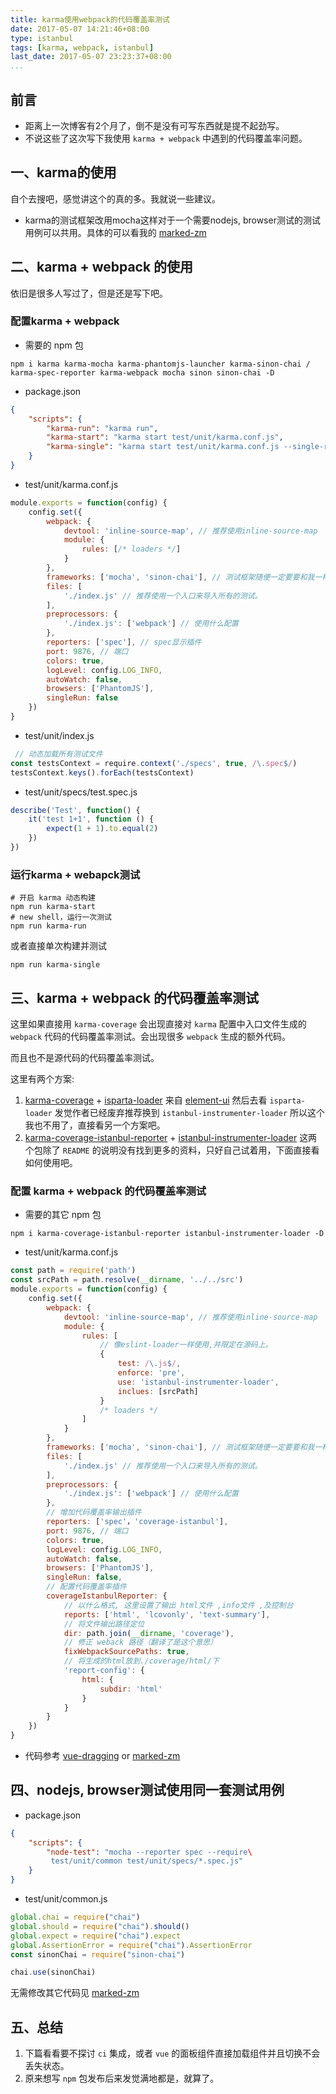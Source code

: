 ```yaml
---
title: karma使用webpack的代码覆盖率测试
date: 2017-05-07 14:21:46+08:00
type: istanbul
tags: [karma, webpack, istanbul]
last_date: 2017-05-07 23:23:37+08:00
...
```


## 前言
- 距离上一次博客有2个月了，倒不是没有可写东西就是提不起劲写。
- 不说这些了这次写下我使用 `karma + webpack` 中遇到的代码覆盖率问题。

<!--more-->

## 一、karma的使用
自个去搜吧，感觉讲这个的真的多。我就说一些建议。
- karma的测试框架改用mocha这样对于一个需要nodejs, browser测试的测试用例可以共用。具体的可以看我的 [marked-zm](https://github.com/zeromake/marked-zm)

## 二、karma + webpack 的使用
依旧是很多人写过了，但是还是写下吧。

### 配置karma + webpack
- 需要的 npm 包
``` shell
npm i karma karma-mocha karma-phantomjs-launcher karma-sinon-chai /
karma-spec-reporter karma-webpack mocha sinon sinon-chai -D
```

- package.json

``` json
{
    "scripts": {
        "karma-run": "karma run",
        "karma-start": "karma start test/unit/karma.conf.js",
        "karma-single": "karma start test/unit/karma.conf.js --single-run"
    }
}
```

- test/unit/karma.conf.js

``` javascript
module.exports = function(config) {
    config.set({
        webpack: {
            devtool: 'inline-source-map', // 推荐使用inline-source-map
            module: {
                rules: [/* loaders */]
            }
        },
        frameworks: ['mocha', 'sinon-chai'], // 测试框架随便一定要要和我一样
        files: [
            './index.js' // 推荐使用一个入口来导入所有的测试。
        ],
        preprocessors: {
            './index.js': ['webpack'] // 使用什么配置
        },
        reporters: ['spec'], // spec显示插件
        port: 9876, // 端口
        colors: true,
        logLevel: config.LOG_INFO,
        autoWatch: false,
        browsers: ['PhantomJS'],
        singleRun: false
    })
}
```
- test/unit/index.js
``` javascript
 // 动态加载所有测试文件
const testsContext = require.context('./specs', true, /\.spec$/)
testsContext.keys().forEach(testsContext)
```

- test/unit/specs/test.spec.js
``` javascript
describe('Test', function() {
    it('test 1+1', function () {
        expect(1 + 1).to.equal(2)
    })
})
```
### 运行karma + webapck测试

``` shell
# 开启 karma 动态构建
npm run karma-start
# new shell，运行一次测试
npm run karma-run
```
或者直接单次构建并测试
``` shell
npm run karma-single
```

## 三、karma + webpack 的代码覆盖率测试
这里如果直接用 `karma-coverage` 会出现直接对 `karma` 配置中入口文件生成的 `webpack` 代码的代码覆盖率测试。会出现很多 `webpack` 生成的额外代码。

而且也不是源代码的代码覆盖率测试。

这里有两个方案:

1. [karma-coverage](https://github.com/karma-runner/karma-coverage) + [isparta-loader](https://github.com/deepsweet/isparta-loader)
来自 [element-ui](https://github.com/ElemeFE/element) 然后去看 `isparta-loader` 发觉作者已经废弃推荐换到 `istanbul-instrumenter-loader` 所以这个我也不用了，直接看另一个方案吧。
2. [karma-coverage-istanbul-reporter](https://github.com/mattlewis92/karma-coverage-istanbul-reporter) + [istanbul-instrumenter-loader](https://github.com/webpack-contrib/istanbul-instrumenter-loader)
这两个包除了 `README` 的说明没有找到更多的资料，只好自己试着用，下面直接看如何使用吧。

### 配置 karma + webpack 的代码覆盖率测试
- 需要的其它 npm 包
``` shell
npm i karma-coverage-istanbul-reporter istanbul-instrumenter-loader -D
```
- test/unit/karma.conf.js

``` javascript
const path = require('path')
const srcPath = path.resolve(__dirname, '../../src')
module.exports = function(config) {
    config.set({
        webpack: {
            devtool: 'inline-source-map', // 推荐使用inline-source-map
            module: {
                rules: [
                    // 像eslint-loader一样使用,并限定在源码上。
                    {
                        test: /\.js$/,
                        enforce: 'pre',
                        use: 'istanbul-instrumenter-loader',
                        inclues: [srcPath]
                    }
                    /* loaders */
                ]
            }
        },
        frameworks: ['mocha', 'sinon-chai'], // 测试框架随便一定要要和我一样
        files: [
            './index.js' // 推荐使用一个入口来导入所有的测试。
        ],
        preprocessors: {
            './index.js': ['webpack'] // 使用什么配置
        },
        // 增加代码覆盖率输出插件
        reporters: ['spec'，'coverage-istanbul'],
        port: 9876, // 端口
        colors: true,
        logLevel: config.LOG_INFO,
        autoWatch: false,
        browsers: ['PhantomJS'],
        singleRun: false,
        // 配置代码覆盖率插件
        coverageIstanbulReporter: {
            // 以什么格式, 这里设置了输出 html文件 ,info文件 ,及控制台
            reports: ['html', 'lcovonly', 'text-summary'],
            // 将文件输出路径定位
            dir: path.join(__dirname, 'coverage'),
            // 修正 weback 路径（翻译了是这个意思）
            fixWebpackSourcePaths: true,
            // 将生成的html放到./coverage/html/下
            'report-config': {
                html: {
                    subdir: 'html'
                }
            }
        }
    })
}
```
- 代码参考 [vue-dragging](https://github.com/zeromake/vue-dragging/tree/test) or [marked-zm](https://github.com/zeromake/marked-zm)

## 四、nodejs, browser测试使用同一套测试用例
- package.json

``` json
{
    "scripts": {
        "node-test": "mocha --reporter spec --require\
         test/unit/common test/unit/specs/*.spec.js"
    }
}
```
- test/unit/common.js
``` javascript
global.chai = require("chai")
global.should = require("chai").should()
global.expect = require("chai").expect
global.AssertionError = require("chai").AssertionError
const sinonChai = require("sinon-chai")

chai.use(sinonChai)
```
无需修改其它代码见 [marked-zm](https://github.com/zeromake/marked-zm)

## 五、总结
1. 下篇看看要不探讨 `ci` 集成，或者 `vue` 的面板组件直接加载组件并且切换不会丢失状态。
2. 原来想写 `npm` 包发布后来发觉满地都是，就算了。
